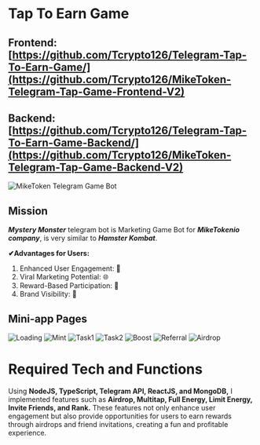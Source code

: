 #                               Tap To Earn Game

## Frontend: [https://github.com/Tcrypto126/Telegram-Tap-To-Earn-Game/](https://github.com/Tcrypto126/MikeToken-Telegram-Tap-Game-Frontend-V2)
## Backend: [https://github.com/Tcrypto126/Telegram-Tap-To-Earn-Game-Backend/](https://github.com/Tcrypto126/MikeToken-Telegram-Tap-Game-Backend-V2)

![MikeToken Telegram Game Bot](/assets/First%20page.png)

## Mission

***Mystery Monster*** telegram bot is Marketing Game Bot for ***MikeTokenio company***, is very similar to ***Hamster Kombat***.

**✔Advantages for Users:**

1. Enhanced User Engagement:  🔄
2. Viral Marketing Potential:  🌐
3. Reward-Based Participation: 🎁
4. Brand Visibility: 📢

## Mini-app Pages
![Loading](/assets/Loading.png)
![Mint](/assets/Mint.png)
![Task1](/assets/Task1.png)
![Task2](/assets/Task2.png)
![Boost](/assets/Boost.png)
![Referral](/assets/Refferal.png)
![Airdrop](/assets/Airdrop.png)


# Required Tech and Functions

Using **NodeJS, TypeScript, Telegram API, ReactJS, and MongoDB,** I implemented features such as **Airdrop, Multitap, Full Energy, Limit Energy, Invite Friends, and Rank.** These features not only enhance user engagement but also provide opportunities for users to earn rewards through airdrops and friend invitations, creating a fun and profitable experience.
